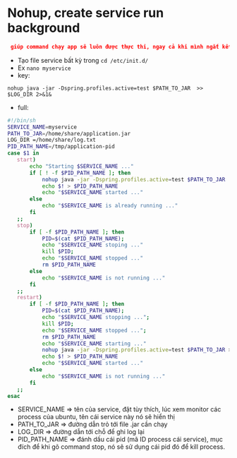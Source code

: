 # Nohup, create service run background
```json
 giúp command chạy app sẽ luôn được thực thi, ngay cả khi mình ngắt kết nối ssh tới server ho close window
```
- Tạo file service bất kỳ trong `cd /etc/init.d/`
- Ex `nano myservice`
- key:
```
nohup java -jar -Dspring.profiles.active=test $PATH_TO_JAR  >> $LOG_DIR 2>&1&
```

- full:
```bash
#!/bin/sh
SERVICE_NAME=myservice
PATH_TO_JAR=/home/share/application.jar
LOG_DIR =/home/share/log.txt
PID_PATH_NAME=/tmp/application-pid
case $1 in
   start)
       echo "Starting $SERVICE_NAME ..."
       if [ ! -f $PID_PATH_NAME ]; then
           nohup java -jar -Dspring.profiles.active=test $PATH_TO_JAR  >> $LOG_DIR 2>&1&
           echo $! > $PID_PATH_NAME
           echo "$SERVICE_NAME started ..."
       else
           echo "$SERVICE_NAME is already running ..."
       fi
   ;;
   stop)
       if [ -f $PID_PATH_NAME ]; then
           PID=$(cat $PID_PATH_NAME);
           echo "$SERVICE_NAME stoping ..."
           kill $PID;
           echo "$SERVICE_NAME stopped ..."
           rm $PID_PATH_NAME
       else
           echo "$SERVICE_NAME is not running ..."
       fi
   ;;
   restart)
       if [ -f $PID_PATH_NAME ]; then
           PID=$(cat $PID_PATH_NAME);
           echo "$SERVICE_NAME stopping ...";
           kill $PID;
           echo "$SERVICE_NAME stopped ...";
           rm $PID_PATH_NAME
           echo "$SERVICE_NAME starting ..."
           nohup java -jar -Dspring.profiles.active=test $PATH_TO_JAR >> $LOG_DIR 2>&1&
           echo $! > $PID_PATH_NAME
           echo "$SERVICE_NAME started ..."
       else
           echo "$SERVICE_NAME is not running ..."
       fi
   ;;
esac 
```
- SERVICE_NAME => tên của service, đặt tùy thích, lúc xem monitor các process của ubuntu, tên cái service này nó sẽ hiển thị
- PATH_TO_JAR => đường dẫn trỏ tới file .jar cần chạy
- LOG_DIR => đường dẫn tới chỗ để ghi log lại
- PID_PATH_NAME => đánh dấu cái pid (mã ID process cái service), mục đích để khi gõ command stop, nó sẽ sử dụng cái pid đó để kill process.
